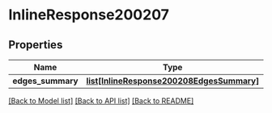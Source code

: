 # InlineResponse200207

## Properties
Name | Type | Description | Notes
------------ | ------------- | ------------- | -------------
**edges_summary** | [**list[InlineResponse200208EdgesSummary]**](InlineResponse200208EdgesSummary.md) |  | [optional] 

[[Back to Model list]](../README.md#documentation-for-models) [[Back to API list]](../README.md#documentation-for-api-endpoints) [[Back to README]](../README.md)

